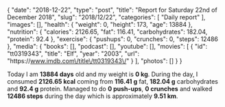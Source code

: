 {
    "date": "2018-12-22",
    "type": "post",
    "title": "Report for Saturday 22nd of December 2018",
    "slug": "2018\/12\/22",
    "categories": [
        "Daily report"
    ],
    "images": [],
    "health": {
        "weight": 0,
        "height": 173,
        "age": 13884
    },
    "nutrition": {
        "calories": 2126.65,
        "fat": 116.41,
        "carbohydrates": 182.04,
        "protein": 92.4
    },
    "exercise": {
        "pushups": 0,
        "crunches": 0,
        "steps": 12486
    },
    "media": {
        "books": [],
        "podcast": [],
        "youtube": [],
        "movies": [
            {
                "id": "tt0319343",
                "title": "Elf",
                "year": "2003",
                "url": "https:\/\/www.imdb.com\/title\/tt0319343\/"
            }
        ],
        "photos": []
    }
}

Today I am <strong>13884 days</strong> old and my weight is <strong>0 kg</strong>. During the day, I consumed <strong>2126.65 kcal</strong> coming from <strong>116.41 g</strong> fat, <strong>182.04 g</strong> carbohydrates and <strong>92.4 g</strong> protein. Managed to do <strong>0 push-ups</strong>, <strong>0 crunches</strong> and walked <strong>12486 steps</strong> during the day which is approximately <strong>9.51 km</strong>.